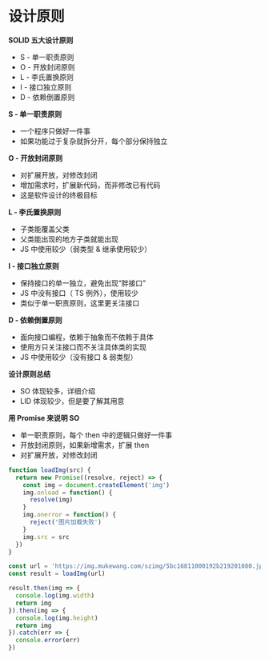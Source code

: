 # 设计原则

**SOLID 五大设计原则**

- S - 单一职责原则
- O - 开放封闭原则
- L - 李氏置换原则
- I - 接口独立原则
- D - 依赖倒置原则



**S - 单一职责原则**

- 一个程序只做好一件事
- 如果功能过于复杂就拆分开，每个部分保持独立



**O - 开放封闭原则**

- 对扩展开放，对修改封闭
- 增加需求时，扩展新代码，而非修改已有代码
- 这是软件设计的终极目标



**L - 李氏置换原则**

- 子类能覆盖父类
- 父类能出现的地方子类就能出现
- JS 中使用较少（弱类型 & 继承使用较少）



**I - 接口独立原则**

- 保持接口的单一独立，避免出现“胖接口”
- JS 中没有接口（ TS 例外），使用较少
- 类似于单一职责原则，这里更关注接口



**D - 依赖倒置原则**

- 面向接口编程，依赖于抽象而不依赖于具体
- 使用方只关注接口而不关注具体类的实现
- JS 中使用较少（没有接口 & 弱类型）



**设计原则总结**

- SO 体现较多，详细介绍
- LID 体现较少，但是要了解其用意



**用 Promise 来说明 SO**

- 单一职责原则，每个 then 中的逻辑只做好一件事
- 开放封闭原则，如果新增需求，扩展 then
- 对扩展开放，对修改封闭

```js
function loadImg(src) {
  return new Promise((resolve, reject) => {
    const img = document.createElement('img')
    img.onload = function() {
      resolve(img)
    }
    img.onerror = function() {
      reject('图片加载失败')
    }
    img.src = src
  })
}

const url = 'https://img.mukewang.com/szimg/5bc16811000192b219201080.jpg'
const result = loadImg(url)

result.then(img => {
  console.log(img.width)
  return img
}).then(img => {
  console.log(img.height)
  return img
}).catch(err => {
  console.error(err)
})
```


